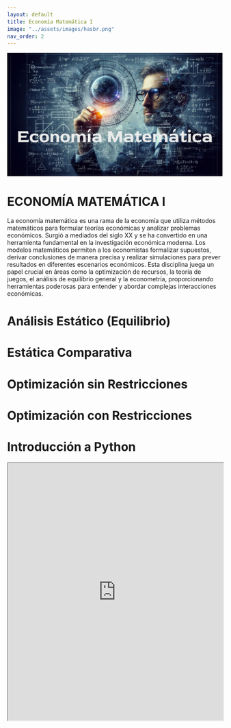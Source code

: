 ```yaml
---
layout: default
title: Economía Matemática I
image: "../assets/images/hasbr.png"
nav_order: 2
---
```

![fondo](../assets/images/Myem.png)

# **ECONOMÍA MATEMÁTICA I**

La economía matemática es una rama de la economía que utiliza métodos matemáticos para formular teorías económicas y analizar problemas económicos. Surgió a mediados del siglo XX y se ha convertido en una herramienta fundamental en la investigación económica moderna. Los modelos matemáticos permiten a los economistas formalizar supuestos, derivar conclusiones de manera precisa y realizar simulaciones para prever resultados en diferentes escenarios económicos. Esta disciplina juega un papel crucial en áreas como la optimización de recursos, la teoría de juegos, el análisis de equilibrio general y la econometría, proporcionando herramientas poderosas para entender y abordar complejas interacciones económicas.

# Análisis Estático (Equilibrio)

# Estática Comparativa

# Optimización sin Restricciones

# Optimización con Restricciones


# Introducción a Python


<iframe width="100%" height="600" src="https://nbviewer.org/github/Sirberha/EcoUNSCH/blob/master/archive/introMat.ipynb"></iframe>
